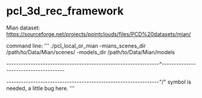 # pcl_3d_rec_framework

Mian dataset: 
https://sourceforge.net/projects/pointclouds/files/PCD%20datasets/mian/

command line:
'''
./pcl_local_or_mian -mians_scenes_dir /path/to/Data/Mian/scenes/ -models_dir /path/to/Data/Mian/models

---------------------------------------------------------------^--------------------------------------

---------------------------------------------------------------"/" symbol is needed, a little bug here.
'''
